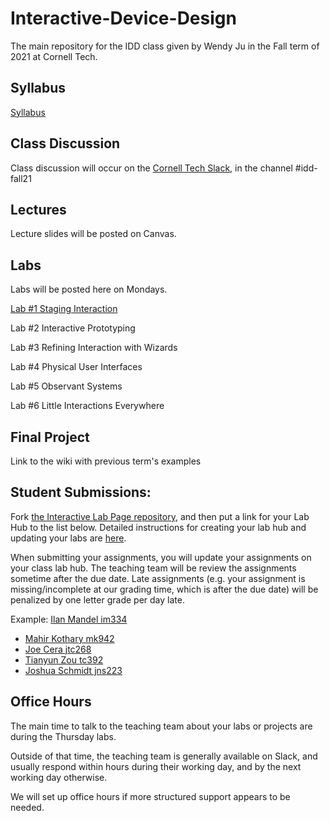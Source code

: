 # Interactive-Device-Design
The main repository for the IDD class given by Wendy Ju in the Fall term of 2021 at Cornell Tech.

## Syllabus
[Syllabus](https://canvas.cornell.edu/courses/33420/assignments/syllabus) 

## Class Discussion
Class discussion will occur on the [Cornell Tech Slack](https://cornelltech.slack.com), in the channel #idd-fall21

## Lectures
Lecture slides will be posted on Canvas.


## Labs
Labs will be posted here on Mondays.

[Lab #1 Staging Interaction](https://github.com/FAR-Lab/Interactive-Lab-Hub/blob/Fall2021/Lab%201/README.md)

Lab #2 Interactive Prototyping<!--[](https://github.com/FAR-Lab/Interactive-Lab-Hub/blob/Fall2021/Lab%202/README.md)-->

Lab #3 Refining Interaction with Wizards<!--[](https://github.com/FAR-Lab/Interactive-Lab-Hub/tree/Fall2021/Lab%203/README.md)-->

Lab #4 Physical User Interfaces<!--[](https://github.com/FAR-Lab/Interactive-Lab-Hub/tree/Fall2021/Lab%204/README.md)-->

Lab #5 Observant Systems<!--[](https://github.com/FAR-Lab/Interactive-Lab-Hub/tree/Fall2021/Lab%205/README.md)-->

Lab #6 Little Interactions Everywhere<!--[](https://github.com/FAR-Lab/Interactive-Lab-Hub/tree/Fall2021/Lab%206/README.md)-->

## Final Project

Link to the wiki with previous term's examples











## Student Submissions:

Fork  [the Interactive Lab Page repository](https://github.com/FAR-Lab/Interactive-Lab-Hub), and then put a link for your Lab Hub to the list below. Detailed instructions for creating your lab hub and updating your labs are [here](https://github.com/FAR-Lab/Developing-and-Designing-Interactive-Devices/blob/2021Fall/readings/Submitting%20Labs.md).

When submitting your assignments, you will update your assignments on your class lab hub. The teaching team will be review the assignments sometime after the due date. Late assignments (e.g. your assignment is missing/incomplete at our grading time, which is after the due date) will be penalized by one letter grade per day late.



Example:  [Ilan Mandel im334](https://github.com/imandel/Interactive-Lab-Hub)


* [Mahir Kothary mk942](https://github.com/mahirk/Interactive-Lab-Hub)
* [Joe Cera jtc268](https://github.com/jtc268/Interactive-Lab-Hub)
* [Tianyun Zou tc392](https://github.com/TianyunZ/Interactive-Lab-Hub)
* [Joshua Schmidt jns223](https://github.com/jschmidtnj/Interactive-Lab-Hub)




## Office Hours 

The main time to talk to the teaching team about your labs or projects are during the Thursday labs. 

Outside of that time, the teaching team is generally available on Slack, and usually respond within hours during their working day, and by the next working day otherwise. 

We will set up office hours if more structured support appears to be needed.
